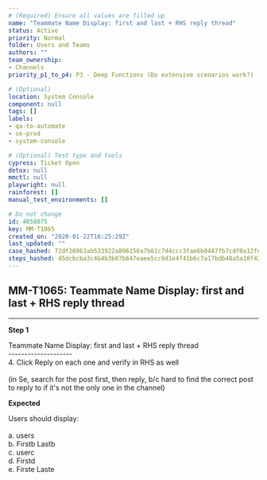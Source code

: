 ```yaml
---
# (Required) Ensure all values are filled up
name: "Teammate Name Display: first and last + RHS reply thread"
status: Active
priority: Normal
folder: Users and Teams
authors: ""
team_ownership: 
- Channels
priority_p1_to_p4: P3 - Deep Functions (Do extensive scenarios work?)

# (Optional)
location: System Console
component: null
tags: []
labels: 
- qa-to-automate
- se-prod
- system-console

# (Optional) Test type and tools
cypress: Ticket Open
detox: null
mmctl: null
playwright: null
rainforest: []
manual_test_environments: []

# Do not change
id: 4058075
key: MM-T1065
created_on: "2020-01-22T16:25:29Z"
last_updated: ""
case_hashed: 72df28963ab533922a896156a7b81c7d4ccc3fae6b0447fb7cdf0a12fe166924de07abcd6472a1fc65ca3c87609e616b
steps_hashed: 45dcbcba3c4b4b3b87b647eaee5cc9d1e4f41b6c7a17bdb48a5a10f423bd0b7aa3aa1df36c5cb06506d518157b620fa5
---
```


<!-- (Auto-generated) Based on frontmatter's "key" and "name" -->

## MM-T1065: Teammate Name Display: first and last + RHS reply thread

---

**Step 1**

Teammate Name Display: first and last + RHS reply thread\
\--------------------\
4\. Click Reply on each one and verify in RHS as well\
\
(in Se, search for the post first, then reply, b/c hard to find the correct post to reply to if it's not the only one in the channel)

**Expected**

Users should display:\
\
a. users\
b. Firstb Lastb\
c. userc\
d. Firstd\
e. Firste Laste

